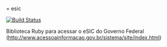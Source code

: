 = esic

[![Build
Status](http://travis-ci.org/okfn-brasil/esic.png?branch=master)](http://travis-ci.org/okfn-brasil/esic)

Biblioteca Ruby para acessar o eSIC do Governo Federal
(http://www.acessoainformacao.gov.br/sistema/site/index.html)
